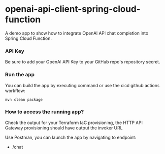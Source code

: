 # openai-api-client-spring-cloud-function
A demo app to show how to integrate OpenAI API chat completion into Spring Cloud Function.  

### API Key
Be sure to add your OpenAI API Key to your GitHub repo's repository secret.

### Run the app
You can build the app by executing command or use the cicd github actions workflow:
```
mvn clean package
```

### How to access the running app?
Check the output for your Terraform IaC provisioning, the HTTP API Gateway provisioning should have output the invoker URL

Use Postman, you can launch the app by navigating to endpoint:
* <invoker-url>/chat

